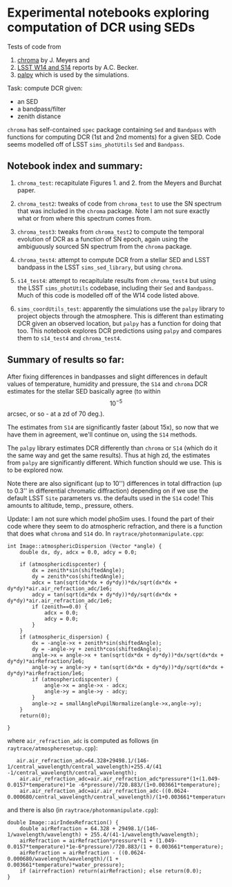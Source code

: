 # Experimental notebooks exploring computation of DCR using SEDs #

Tests of code from

1. [chroma](http://darkenergysciencecollaboration.github.io/chroma/) by J. Meyers and
2. [LSST W14 and S14](https://github.com/lsst-dm/S14DCR) reports by A.C. Becker.
3. [palpy](https://github.com/Starlink/pal/blob/master/palRefro.c) which is used by the simulations.

Task: compute DCR given:

* an SED
* a bandpass/filter
* zenith distance

`chroma` has self-contained `spec` package containing `Sed` and
`Bandpass` with functions for computing DCR (1st and 2nd moments) for
a given SED. Code seems modelled off of LSST `sims_photUtils` `Sed`
and `Bandpass`.

Notebook index and summary:
---------------------------

1. `chroma_test`: recapitulate Figures 1. and 2. from the Meyers and
   Burchat paper.

2. `chroma_test2`: tweaks of code from `chroma_test` to use the SN
   spectrum that was included in the `chroma` package. Note I am not
   sure exactly what or from where this spectrum comes from.

3. `chroma_test3`: tweaks from `chroma_test2` to compute the temporal
   evolution of DCR as a function of SN epoch, again using the
   ambiguously sourced SN spectrum from the `chroma` package.

4. `chroma_test4`: attempt to compute DCR from a stellar SED and LSST
   bandpass in the LSST `sims_sed_library`, but using `chroma`.

5. `s14_test4`: attempt to recapitulate results from `chroma_test4`
   but using the LSST `sims_photUtils` codebase, including their `Sed`
   and `Bandpass`. Much of this code is modelled off of the W14 code
   listed above.
   
6. `sims_coordUtils_test`: apparently the simulations use the `palpy` 
   library to project objects through the atmosphere. This is different
   than estimating DCR given an observed location, but `palpy` has a
   function for doing that too. This notebook explores DCR predictions
   using `palpy` and compares them to `s14_test4` and `chroma_test4`.

Summary of results so far:
--------------------------

After fixing differences in bandpasses and slight differences in default
values of temperature, humidity and pressure, the `S14` and `chroma` 
DCR estimates for the stellar SED basically agree (to within $$10^{-5}$$ 
arcsec, or so - at a zd of 70 deg.).

The estimates from `S14` are significantly faster (about 15x), so now that we 
have them in agreement, we'll continue on, using the `S14` methods.

The `palpy` library estimates DCR differently than `chroma`
or `S14` (which do it the same way and get the same results). Thus
at high zd, the estimates from `palpy` are significantly different.
Which function should we use. This is to be explored now.

Note there are also significant (up to 10'') differences in total diffraction
(up to 0.3'' in differential chromatic diffraction) depending on if we use the 
default LSST `Site` parameters vs. the defaults used in the `S14` code! 
This amounts to altitude, temp., pressure, others.

Update: I am not sure which model phoSim uses. I found the part of their code
where they seem to do atmospheric refraction, and there is a function that 
does what `chroma` and `S14` do. In `raytrace/photonmanipulate.cpp`:
```
int Image::atmosphericDispersion (Vector *angle) {
    double dx, dy, adcx = 0.0, adcy = 0.0;

    if (atmosphericdispcenter) {
        dx = zenith*sin(shiftedAngle);
        dy = zenith*cos(shiftedAngle);
        adcx = tan(sqrt(dx*dx + dy*dy))*dx/sqrt(dx*dx + dy*dy)*air.air_refraction_adc/1e6;
        adcy = tan(sqrt(dx*dx + dy*dy))*dy/sqrt(dx*dx + dy*dy)*air.air_refraction_adc/1e6;
        if (zenith==0.0) {
            adcx = 0.0;
            adcy = 0.0;
        }
    }
    if (atmospheric_dispersion) {
        dx = -angle->x + zenith*sin(shiftedAngle);
        dy = -angle->y + zenith*cos(shiftedAngle);
        angle->x = angle->x + tan(sqrt(dx*dx + dy*dy))*dx/sqrt(dx*dx + dy*dy)*airRefraction/1e6;
        angle->y = angle->y + tan(sqrt(dx*dx + dy*dy))*dy/sqrt(dx*dx + dy*dy)*airRefraction/1e6;
        if (atmosphericdispcenter) {
            angle->x = angle->x - adcx;
            angle->y = angle->y - adcy;
        }
        angle->z = smallAnglePupilNormalize(angle->x,angle->y);
    }
    return(0);

}
```
where `air_refraction_adc` is computed as follows (in `raytrace/atmospheresetup.cpp`):
```
   air.air_refraction_adc=64.328+29498.1/(146-1/central_wavelength/central_wavelength)+255.4/(41 -1/central_wavelength/central_wavelength);
    air.air_refraction_adc=air.air_refraction_adc*pressure*(1+(1.049-0.0157*temperature)*1e -6*pressure)/720.883/(1+0.003661*temperature);
    air.air_refraction_adc=air.air_refraction_adc-((0.0624-0.000680/central_wavelength/central_wavelength)/(1+0.003661*temperature)*water_pressure);
```
and there is also (in `raytrace/photonmanipulate.cpp`):
```
double Image::airIndexRefraction() {
    double airRefraction = 64.328 + 29498.1/(146-1/wavelength/wavelength) + 255.4/(41-1/wavelength/wavelength);
    airRefraction = airRefraction*pressure*(1 + (1.049-0.0157*temperature)*1e-6*pressure)/720.883/(1 + 0.003661*temperature);
    airRefraction = airRefraction - ((0.0624-0.000680/wavelength/wavelength)/(1 + 0.003661*temperature)*water_pressure);
    if (airrefraction) return(airRefraction); else return(0.0);
}
```